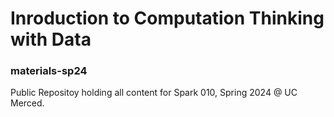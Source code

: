 # Inroduction to Computation Thinking with Data


### materials-sp24

Public Repositoy holding all content for Spark 010, Spring 2024 @ UC Merced.
